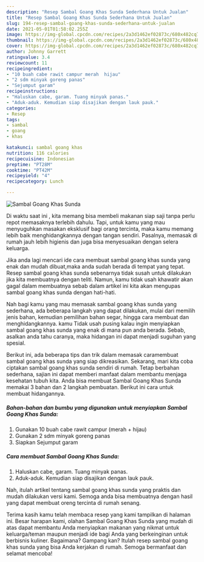 ```yaml
---
description: "Resep Sambal Goang Khas Sunda Sederhana Untuk Jualan"
title: "Resep Sambal Goang Khas Sunda Sederhana Untuk Jualan"
slug: 194-resep-sambal-goang-khas-sunda-sederhana-untuk-jualan
date: 2021-05-01T01:58:02.255Z
image: https://img-global.cpcdn.com/recipes/2a3d1462ef02873c/680x482cq70/sambal-goang-khas-sunda-foto-resep-utama.jpg
thumbnail: https://img-global.cpcdn.com/recipes/2a3d1462ef02873c/680x482cq70/sambal-goang-khas-sunda-foto-resep-utama.jpg
cover: https://img-global.cpcdn.com/recipes/2a3d1462ef02873c/680x482cq70/sambal-goang-khas-sunda-foto-resep-utama.jpg
author: Johnny Garrett
ratingvalue: 3.4
reviewcount: 11
recipeingredient:
- "10 buah cabe rawit campur merah  hijau"
- "2 sdm minyak goreng panas"
- "Sejumput garam"
recipeinstructions:
- "Haluskan cabe, garam. Tuang minyak panas."
- "Aduk-aduk. Kemudian siap disajikan dengan lauk pauk."
categories:
- Resep
tags:
- sambal
- goang
- khas

katakunci: sambal goang khas 
nutrition: 116 calories
recipecuisine: Indonesian
preptime: "PT28M"
cooktime: "PT42M"
recipeyield: "4"
recipecategory: Lunch

---
```



![Sambal Goang Khas Sunda](https://img-global.cpcdn.com/recipes/2a3d1462ef02873c/680x482cq70/sambal-goang-khas-sunda-foto-resep-utama.jpg)

Di waktu  saat ini , kita memang bisa membeli makanan siap saji tanpa perlu repot memasaknya terlebih dahulu. Tapi, untuk kamu yang mau menyuguhkan masakan eksklusif bagi orang tercinta, maka kamu memang lebih baik menghidangkannya dengan tangan sendiri. Pasalnya, memasak di rumah jauh lebih higienis dan juga bisa menyesuaikan dengan selera keluarga.

Jika anda lagi mencari ide cara membuat sambal goang khas sunda yang enak dan mudah dibuat,maka anda sudah berada di tempat yang tepat. Resep sambal goang khas sunda  sebenarnya tidak susah untuk dilakukan jika kita membuatnya dengan teliti. Namun, kamu tidak usah khawatir akan gagal dalam membuatnya 
sebab dalam artikel ini kita akan mengupas sambal goang khas sunda dengan hati-hati.  



Nah bagi kamu yang mau memasak sambal goang khas sunda yang sederhana, ada beberapa langkah yang dapat dilakukan, mulai dari memilih jenis bahan, kemudian pemilihan bahan segar, hingga cara membuat dan menghidangkannya. kamu Tidak usah pusing kalau ingin menyiapkan sambal goang khas sunda yang enak di mana pun anda berada. Sebab, asalkan anda  tahu caranya, maka hidangan ini dapat menjadi suguhan yang spesial.

Berikut ini, ada beberapa tips dan trik dalam memasak caramembuat sambal goang khas sunda yang siap dikreasikan. Sekarang, mari kita coba ciptakan sambal goang khas sunda sendiri di rumah. Tetap berbahan sederhana, sajian ini dapat memberi manfaat dalam membantu menjaga kesehatan tubuh kita. Anda bisa membuat Sambal Goang Khas Sunda memakai 3 bahan dan 2 langkah pembuatan. Berikut ini cara untuk membuat hidangannya.

<!--inarticleads1-->

##### Bahan-bahan dan bumbu yang digunakan untuk menyiapkan Sambal Goang Khas Sunda:

1. Gunakan 10 buah cabe rawit campur (merah + hijau)
1. Gunakan 2 sdm minyak goreng panas
1. Siapkan Sejumput garam




<!--inarticleads2-->

##### Cara membuat Sambal Goang Khas Sunda:

1. Haluskan cabe, garam. Tuang minyak panas.
1. Aduk-aduk. Kemudian siap disajikan dengan lauk pauk.




Nah, itulah artikel tentang  sambal goang khas sunda  yang praktis dan mudah dilakukan versi kami. Semoga anda bisa membuatnya dengan hasil yang dapat membuat oreng tercinta di rumah senang. 

Terima kasih kamu telah membaca resep yang kami tampilkan di halaman ini. Besar harapan kami, olahan  Sambal Goang Khas Sunda yang mudah di atas dapat membantu Anda menyiapkan makanan yang nikmat untuk keluarga/teman maupun menjadi ide bagi Anda yang berkeinginan untuk berbisnis kuliner. Bagaimana? Gampang kan? Itulah resep sambal goang khas sunda yang bisa Anda kerjakan di rumah. Semoga bermanfaat dan selamat mencoba!

